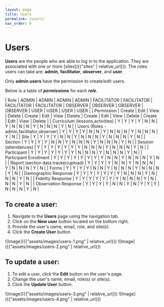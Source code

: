 ```yaml
---
layout: page
title: Users
permalink: /users/
nav_order: 9
---
```


# **Users**

**Users** are the people who are able to log in to the application. They are associated with one or more [sites]({{"sites" | relative_url}}). The roles users can take are: **admin**, **facilitator**, **observer**, and **user**.

Only **admin users** have the permission to create/edit users.

Below is a table of **_permissions_** for each **_role_**.

| Role | ADMIN | ADMIN | ADMIN | ADMIN | FACILITATOR | FACILITATOR | FACILITATOR | FACILITATOR | OBSERVER | OBSERVER | OBSERVER | OBSERVER | USER | USER | USER | USER |
| Permission | Create | Edit | View | Delete | Create | Edit | View | Delete | Create | Edit | View | Delete | Create | Edit | View | Delete |
| Curriculum (lessons,activities) | Y | Y | Y | Y | N | N | Y | N | N | N | Y | N | N | N | Y | N |
| Users (Roles - admin,facilitator,observer) | Y | Y | Y | Y | N | N | Y | N | N | N | Y | N | N | N | Y | N |
| Site | Y | Y | Y | Y | N | N | Y | N | N | N | Y | N | N | N | Y | N |
| Section | Y | Y | Y | Y | N | N | Y | N | N | N | Y | N | N | N | Y | N |
| Session (attendances) | Y | Y | Y | Y | Y | Y | Y | N | N | N | Y | N | N | N | Y | N |
| Participant | Y | Y | Y | Y | Y | Y | Y | N | N | N | Y | N | N | N | Y | N |
| Participant Enrollment | Y | Y | Y | Y | Y | Y | Y | Y | N | N | Y | N | N | N | Y | N |
| Report (section data tracker/upload) | Y | Y | Y | Y | N | N | Y | N | N | N | Y | N | N | N | Y | N |
| Forms | Y | Y | Y | Y | N | N | Y | N | N | N | Y | N | N | N | Y | N |
| Demographic Response | Y | Y | Y | Y | Y | Y | Y | N | N | N | Y | N | N | N | Y | N |
| Fidelity Response | Y | Y | Y | Y | Y | Y | Y | N | N | N | Y | N | N | N | Y | N |
| Observation Response | Y | Y | Y | Y | N | N | Y | N | Y | Y | Y | N | N | N | Y | N |

## **To create a user:**

1. Navigate to the **Users** page using the navigation tab.
2. Click on the **New user** button located on the bottom right.
3. Provide the user's name, email, role, and site(s).
4. Click the **Create User** button.

![Image]({{"assets/images/users-1.png" | relative_url}})
![Image]({{"assets/images/users-2.png" | relative_url}})

## **To update a user:**

1. To edit a user, click the **Edit** button on the user's page.
2. Change the user's name, email, role(s) or site(s).
3. Click the **Update User** button.

![Image]({{"assets/images/users-3.png" | relative_url}})
![Image]({{"assets/images/users-4.png" | relative_url}})
